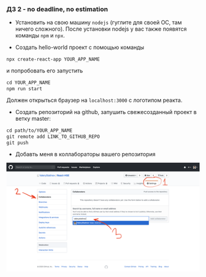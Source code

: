 ### **ДЗ 2** - no deadline, no estimation

* Установить на свою машину `nodejs` (гуглите для своей ОС, там ничего сложного). После установки nodejs у вас также появятся команды `npm` и `npx`.

* Создать hello-world проект с помощью команды
```
npx create-react-app YOUR_APP_NAME
```
и попробовать его запустить
```
cd YOUR_APP_NAME
npm run start
```
Должен открыться браузер на `localhost:3000` с логотипом реакта.

* Создать репозиторий на github, запушить свежесозданный проект в ветку master:
```
cd path/to/YOUR_APP_NAME
git remote add LINK_TO_GITHUB_REPO
git push
```

* Добавть меня в коллабораторы вашего репозитория

![](./add_collaborator.png)
